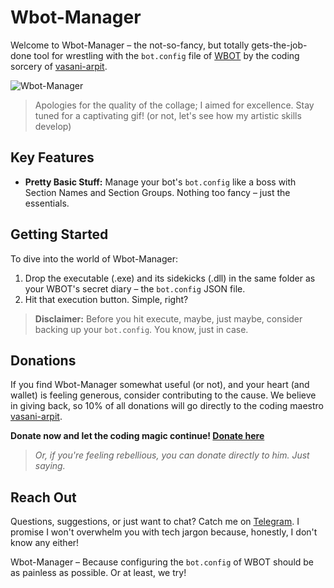 # Wbot-Manager

Welcome to Wbot-Manager – the not-so-fancy, but totally gets-the-job-done tool for wrestling with the `bot.config` file of [WBOT](https://github.com/vasani-arpit/WBOT) by the coding sorcery of [vasani-arpit](https://github.com/vasani-arpit).

![Wbot-Manager](https://github.com/JoyangAR/Wbot-Manager/assets/43119910/f31a3312-e20c-402d-a0e7-f7c33bc4179a)

> Apologies for the quality of the collage; I aimed for excellence. Stay tuned for a captivating gif! (or not, let's see how my artistic skills develop)

## Key Features

- **Pretty Basic Stuff:** Manage your bot's `bot.config` like a boss with Section Names and Section Groups. Nothing too fancy – just the essentials.

## Getting Started

To dive into the world of Wbot-Manager:

1. Drop the executable (.exe) and its sidekicks (.dll) in the same folder as your WBOT's secret diary – the `bot.config` JSON file.
2. Hit that execution button. Simple, right?

> **Disclaimer:** Before you hit execute, maybe, just maybe, consider backing up your `bot.config`. You know, just in case.

## Donations

If you find Wbot-Manager somewhat useful (or not), and your heart (and wallet) is feeling generous, consider contributing to the cause. We believe in giving back, so 10% of all donations will go directly to the coding maestro [vasani-arpit](https://github.com/vasani-arpit).

**Donate now and let the coding magic continue! [Donate here](https://www.paypal.me/JoyangAR)**

> *Or, if you're feeling rebellious, you can donate directly to him. Just saying.*

## Reach Out

Questions, suggestions, or just want to chat? Catch me on [Telegram](http://t.me/JoyangAR). I promise I won't overwhelm you with tech jargon because, honestly, I don't know any either!

Wbot-Manager – Because configuring the `bot.config` of WBOT should be as painless as possible. Or at least, we try!

